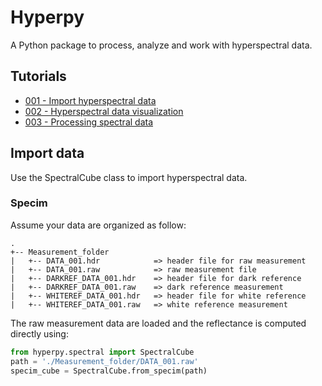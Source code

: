 # Hyperpy
A Python package to process, analyze and work with hyperspectral data.



## Tutorials

- [001 - Import hyperspectral data](https://github.com/antoinelaborde/hyperpy/blob/main/tutorial/001%20-%20Hyperspectral%20data%20importation.ipynb)
- [002 - Hyperspectral data visualization](https://github.com/antoinelaborde/hyperpy/blob/main/tutorial/002%20-%20Visualizing%20hyperspectral%20image.ipynb)
- [003 - Processing spectral data](https://github.com/antoinelaborde/hyperpy/blob/main/tutorial/003%20-%20Processing%20spectral%20data.ipynb)


## Import data

Use the SpectralCube class to import hyperspectral data.

### Specim

Assume your data are organized as follow:

```
.
+-- Measurement_folder 
|   +-- DATA_001.hdr            => header file for raw measurement
|   +-- DATA_001.raw            => raw measurement file
|   +-- DARKREF_DATA_001.hdr    => header file for dark reference
|   +-- DARKREF_DATA_001.raw    => dark reference measurement
|   +-- WHITEREF_DATA_001.hdr   => header file for white reference
|   +-- WHITEREF_DATA_001.raw   => white reference measurement
```

The raw measurement data are loaded and the reflectance is computed directly using:
```python
from hyperpy.spectral import SpectralCube
path = './Measurement_folder/DATA_001.raw'
specim_cube = SpectralCube.from_specim(path)
```
